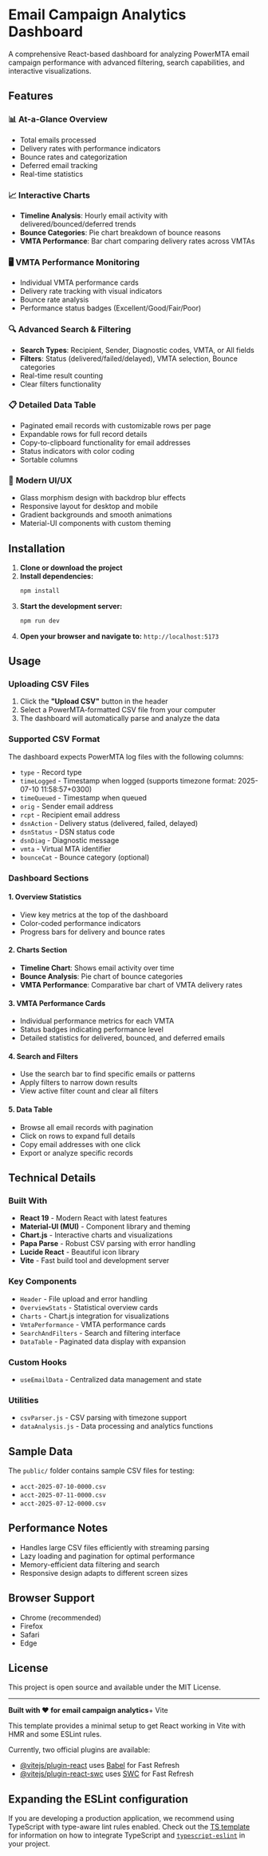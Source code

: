# Email Campaign Analytics Dashboard

A comprehensive React-based dashboard for analyzing PowerMTA email campaign performance with advanced filtering, search capabilities, and interactive visualizations.

## Features

### 📊 **At-a-Glance Overview**

- Total emails processed
- Delivery rates with performance indicators
- Bounce rates and categorization
- Deferred email tracking
- Real-time statistics

### 📈 **Interactive Charts**

- **Timeline Analysis**: Hourly email activity with delivered/bounced/deferred trends
- **Bounce Categories**: Pie chart breakdown of bounce reasons
- **VMTA Performance**: Bar chart comparing delivery rates across VMTAs

### 🖥️ **VMTA Performance Monitoring**

- Individual VMTA performance cards
- Delivery rate tracking with visual indicators
- Bounce rate analysis
- Performance status badges (Excellent/Good/Fair/Poor)

### 🔍 **Advanced Search & Filtering**

- **Search Types**: Recipient, Sender, Diagnostic codes, VMTA, or All fields
- **Filters**: Status (delivered/failed/delayed), VMTA selection, Bounce categories
- Real-time result counting
- Clear filters functionality

### 📋 **Detailed Data Table**

- Paginated email records with customizable rows per page
- Expandable rows for full record details
- Copy-to-clipboard functionality for email addresses
- Status indicators with color coding
- Sortable columns

### 🎨 **Modern UI/UX**

- Glass morphism design with backdrop blur effects
- Responsive layout for desktop and mobile
- Gradient backgrounds and smooth animations
- Material-UI components with custom theming

## Installation

1. **Clone or download the project**
2. **Install dependencies:**
   ```bash
   npm install
   ```
3. **Start the development server:**
   ```bash
   npm run dev
   ```
4. **Open your browser and navigate to:** `http://localhost:5173`

## Usage

### Uploading CSV Files

1. Click the **"Upload CSV"** button in the header
2. Select a PowerMTA-formatted CSV file from your computer
3. The dashboard will automatically parse and analyze the data

### Supported CSV Format

The dashboard expects PowerMTA log files with the following columns:

- `type` - Record type
- `timeLogged` - Timestamp when logged (supports timezone format: 2025-07-10 11:58:57+0300)
- `timeQueued` - Timestamp when queued
- `orig` - Sender email address
- `rcpt` - Recipient email address
- `dsnAction` - Delivery status (delivered, failed, delayed)
- `dsnStatus` - DSN status code
- `dsnDiag` - Diagnostic message
- `vmta` - Virtual MTA identifier
- `bounceCat` - Bounce category (optional)

### Dashboard Sections

#### 1. Overview Statistics

- View key metrics at the top of the dashboard
- Color-coded performance indicators
- Progress bars for delivery and bounce rates

#### 2. Charts Section

- **Timeline Chart**: Shows email activity over time
- **Bounce Analysis**: Pie chart of bounce categories
- **VMTA Performance**: Comparative bar chart of VMTA delivery rates

#### 3. VMTA Performance Cards

- Individual performance metrics for each VMTA
- Status badges indicating performance level
- Detailed statistics for delivered, bounced, and deferred emails

#### 4. Search and Filters

- Use the search bar to find specific emails or patterns
- Apply filters to narrow down results
- View active filter count and clear all filters

#### 5. Data Table

- Browse all email records with pagination
- Click on rows to expand full details
- Copy email addresses with one click
- Export or analyze specific records

## Technical Details

### Built With

- **React 19** - Modern React with latest features
- **Material-UI (MUI)** - Component library and theming
- **Chart.js** - Interactive charts and visualizations
- **Papa Parse** - Robust CSV parsing with error handling
- **Lucide React** - Beautiful icon library
- **Vite** - Fast build tool and development server

### Key Components

- `Header` - File upload and error handling
- `OverviewStats` - Statistical overview cards
- `Charts` - Chart.js integration for visualizations
- `VmtaPerformance` - VMTA performance cards
- `SearchAndFilters` - Search and filtering interface
- `DataTable` - Paginated data display with expansion

### Custom Hooks

- `useEmailData` - Centralized data management and state

### Utilities

- `csvParser.js` - CSV parsing with timezone support
- `dataAnalysis.js` - Data processing and analytics functions

## Sample Data

The `public/` folder contains sample CSV files for testing:

- `acct-2025-07-10-0000.csv`
- `acct-2025-07-11-0000.csv`
- `acct-2025-07-12-0000.csv`

## Performance Notes

- Handles large CSV files efficiently with streaming parsing
- Lazy loading and pagination for optimal performance
- Memory-efficient data filtering and search
- Responsive design adapts to different screen sizes

## Browser Support

- Chrome (recommended)
- Firefox
- Safari
- Edge

## License

This project is open source and available under the MIT License.

---

**Built with ❤️ for email campaign analytics**+ Vite

This template provides a minimal setup to get React working in Vite with HMR and some ESLint rules.

Currently, two official plugins are available:

- [@vitejs/plugin-react](https://github.com/vitejs/vite-plugin-react/blob/main/packages/plugin-react) uses [Babel](https://babeljs.io/) for Fast Refresh
- [@vitejs/plugin-react-swc](https://github.com/vitejs/vite-plugin-react/blob/main/packages/plugin-react-swc) uses [SWC](https://swc.rs/) for Fast Refresh

## Expanding the ESLint configuration

If you are developing a production application, we recommend using TypeScript with type-aware lint rules enabled. Check out the [TS template](https://github.com/vitejs/vite/tree/main/packages/create-vite/template-react-ts) for information on how to integrate TypeScript and [`typescript-eslint`](https://typescript-eslint.io) in your project.
